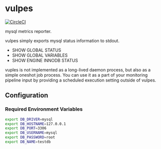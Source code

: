 # vulpes
[![CircleCI](https://circleci.com/gh/terakoya76/vulpes.svg?style=svg)](https://circleci.com/gh/terakoya76/vulpes)

mysql metrics reporter.

vulpes simply exports mysql status information to stdout.

- SHOW GLOBAL STATUS
- SHOW GLOBAL VARIABLES
- SHOW ENGINE INNODB STATUS

vuples is not implemented as a long-lived daemon process, but also as a simple oneshot job process.
You can use it as a part of your monitoring pipeline input by providing a scheduled execution setting outside of vulpes.

## Configuration
### Required Environment Variables
```bash
export DB_DRIVER=mysql
export DB_HOSTNAME=127.0.0.1
export DB_PORT=3306
export DB_USERNAME=mysql
export DB_PASSWORD=root
export DB_NAME=testdb
```

